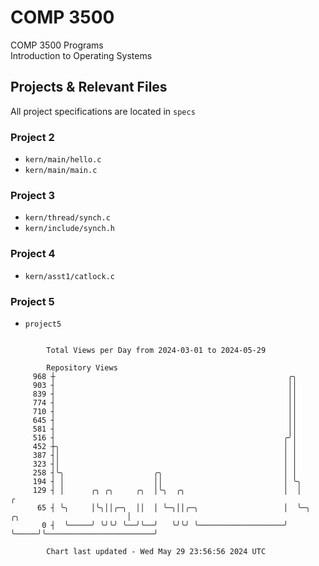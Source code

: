 # COMP 3500
COMP 3500 Programs  
Introduction to Operating Systems  
## Projects & Relevant Files
All project specifications are located in `specs`
### Project 2
- `kern/main/hello.c`
- `kern/main/main.c`
### Project 3
- `kern/thread/synch.c`
- `kern/include/synch.h`
### Project 4
- `kern/asst1/catlock.c`
### Project 5
- `project5`

```

        Total Views per Day from 2024-03-01 to 2024-05-29

        Repository Views
     968 ┼                                                    ╭╮
     903 ┤                                                    ││
     839 ┤                                                    ││
     774 ┤                                                    ││
     710 ┤                                                    ││
     645 ┤                                                    ││
     581 ┤                                                    ││
     516 ┤                                                   ╭╯│
     452 ┼╮                                                  │ │
     387 ┤│                                                  │ │
     323 ┤│                                                  │ │
     258 ┤╰╮                    ╭╮                           │ │
     194 ┤ │                    ││                           │ ╰╮
     129 ┤ │      ╭╮ ╭╮     ╭╮  │╰╮  ╭╮                      │  │                                 ╭
      65 ┤ ╰╮     │╰╮││╭─╮  ││  │ ╰─╮││╭─╮                   │  ╰─╮     ╭╮                        │
       0 ┤  ╰─────╯ ╰╯╰╯ ╰──╯╰──╯   ╰╯╰╯ ╰───────────────────╯    ╰─────╯╰────────────────────────╯

        Chart last updated - Wed May 29 23:56:56 2024 UTC
        
```
